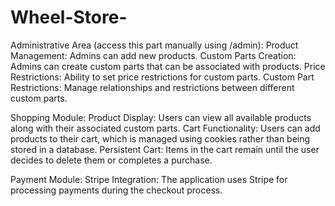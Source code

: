 # Wheel-Store-

Administrative Area (access this part manually using /admin): 
  Product Management: Admins can add new products.
  Custom Parts Creation: Admins can create custom parts that can be associated with products.
  Price Restrictions: Ability to set price restrictions for  custom parts.
  Custom Part Restrictions: Manage relationships and restrictions between different custom parts.

Shopping Module: 
  Product Display: Users can view all available products along with their associated custom parts.
  Cart Functionality: Users can add products to their cart, which is managed using cookies rather than being stored in a database.
  Persistent Cart: Items in the cart remain until the user decides to delete them or completes a purchase.

Payment Module:
Stripe Integration: The application uses Stripe for processing payments during the checkout process.
